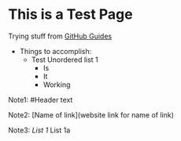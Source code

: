 
# This is a Test Page
Trying stuff from [GitHub Guides](https://guides.github.com/features/mastering-markdown/)
* Things to accomplish:
  * Test Unordered list 1
    * Is
    * It
    * Working

Note1: #<space>Header text
 
Note2: [Name of link](website link for name of link)

Note3: *<space>List 1
       <tab space>*<space>List 1a
